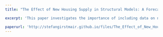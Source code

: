 ```yaml
---
title: "The Effect of New Housing Supply in Structural Models: A Forecasting Performance Evaluation"

excerpt: 'This paper investigates the importance of including data on new housing supply in Dynamic Stochastic General Equilibrium (DSGE) models in forecasting the Great Financial Crisis (GFC). While previous models have added a financial sector and real estate sector, they have largely ignored the housing supply. For this, I develop an extended DSGE model that includes both the financial sector and an endogenous housing supply and show that forecasting accuracy significantly improves when data on new houses is included. I conduct a rigorous robustness check to confirm the importance of these additions to the model. The findings demonstrate that the combination of the extended model and housing supply data is necessary for accurate forecasting during periods of economic crisis. Negative housing demand shocks were crucial in the emergence of the GFC, as they propagated into the real economy and got accelerated through the financial sector.'

paperurl: 'http://stefangirstmair.github.io/files/The_Effect_of_New_Housing_Supply_in_Structural_Models__A_Forecasting_Performance_Evaluation___Current.pdf'
---
```

